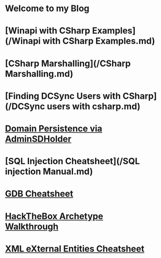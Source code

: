 # Welcome to my Blog 

# [Winapi with CSharp Examples](/Winapi with CSharp Examples.md)
# [CSharp Marshalling](/CSharp Marshalling.md)
# [Finding DCSync Users with CSharp](/DCSync users with csharp.md)
# [Domain Persistence via AdminSDHolder](/AdminSDHolder.md)
# [SQL Injection Cheatsheet](/SQL injection Manual.md)
# [GDB Cheatsheet](/gdb_cheatsheet.md)
# [HackTheBox Archetype Walkthrough](/ARCHETYPE.md)
# [XML eXternal Entities Cheatsheet](/XXE.md)


